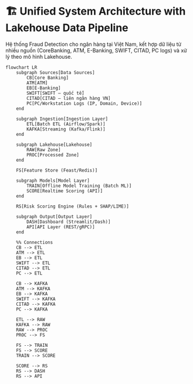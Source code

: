 # 🏗️ Unified System Architecture with Lakehouse Data Pipeline

Hệ thống Fraud Detection cho ngân hàng tại Việt Nam, kết hợp dữ liệu từ nhiều nguồn (CoreBanking, ATM, E-Banking, SWIFT, CITAD, PC logs) và xử lý theo mô hình Lakehouse.

```mermaid
flowchart LR
    subgraph Sources[Data Sources]
        CB[Core Banking]
        ATM[ATM]
        EB[E-Banking]
        SWIFT[SWIFT – quốc tế]
        CITAD[CITAD – liên ngân hàng VN]
        PC[PC/Workstation Logs (IP, Domain, Device)]
    end

    subgraph Ingestion[Ingestion Layer]
        ETL[Batch ETL (Airflow/Spark)]
        KAFKA[Streaming (Kafka/Flink)]
    end

    subgraph Lakehouse[Lakehouse]
        RAW[Raw Zone]
        PROC[Processed Zone]
    end

    FS[Feature Store (Feast/Redis)]

    subgraph Models[Model Layer]
        TRAIN[Offline Model Training (Batch ML)]
        SCORE[Realtime Scoring (API)]
    end

    RS[Risk Scoring Engine (Rules + SHAP/LIME)]

    subgraph Output[Output Layer]
        DASH[Dashboard (Streamlit/Dash)]
        API[API Layer (REST/gRPC)]
    end

    %% Connections
    CB --> ETL
    ATM --> ETL
    EB --> ETL
    SWIFT --> ETL
    CITAD --> ETL
    PC --> ETL

    CB --> KAFKA
    ATM --> KAFKA
    EB --> KAFKA
    SWIFT --> KAFKA
    CITAD --> KAFKA
    PC --> KAFKA

    ETL --> RAW
    KAFKA --> RAW
    RAW --> PROC
    PROC --> FS

    FS --> TRAIN
    FS --> SCORE
    TRAIN --> SCORE

    SCORE --> RS
    RS --> DASH
    RS --> API
